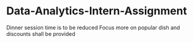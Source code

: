 # Data-Analytics-Intern-Assignment

Dinner session time is to be reduced
Focus more on popular dish and discounts shall be provided
